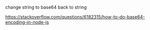 change string to base64 back to string

  https://stackoverflow.com/questions/6182315/how-to-do-base64-encoding-in-node-js

